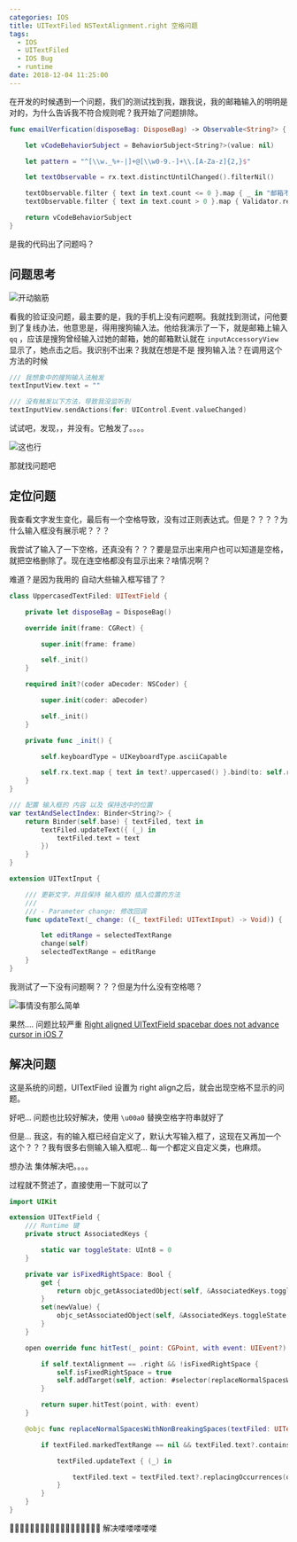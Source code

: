 ```yaml
---
categories: IOS
title: UITextFiled NSTextAlignment.right 空格问题
tags:
  - IOS
  - UITextFiled
  - IOS Bug
  - runtime
date: 2018-12-04 11:25:00
---
```


在开发的时候遇到一个问题，我们的测试找到我，跟我说，我的邮箱输入的明明是对的，为什么告诉我不符合规则呢？我开始了问题排除。

````swift
func emailVerfication(disposeBag: DisposeBag) -> Observable<String?> {

    let vCodeBehaviorSubject = BehaviorSubject<String?>(value: nil)

    let pattern = "^[\\w._%+-|]+@[\\w0-9.-]+\\.[A-Za-z]{2,}$"

    let textObservable = rx.text.distinctUntilChanged().filterNil()

    textObservable.filter { text in text.count <= 0 }.map { _ in "邮箱不可为空" }.bind(to: vCodeBehaviorSubject).disposed(by: disposeBag)
    textObservable.filter { text in text.count > 0 }.map { Validator.regex(pattern).apply($0) ? nil : "邮箱格式不正确" }.bind(to: vCodeBehaviorSubject).disposed(by: disposeBag)

    return vCodeBehaviorSubject
}
````

是我的代码出了问题吗？

<!-- more -->

## 问题思考

![](/publicFiles/emoticons/思考.jpeg "开动脑筋")

看我的验证没问题，最主要的是，我的手机上没有问题啊。我就找到测试，问他要到了复线办法，他意思是，得用搜狗输入法。他给我演示了一下，就是邮箱上输入`qq` ，应该是搜狗曾经输入过她的邮箱，她的邮箱默认就在 `inputAccessoryView` 显示了，她点击之后。我识别不出来？我就在想是不是 搜狗输入法？在调用这个方法的时候

````swift
/// 我想象中的搜狗输入法触发
textInputView.text = ""

/// 没有触发以下方法，导致我没监听到
textInputView.sendActions(for: UIControl.Event.valueChanged)
````

试试吧，发现，，并没有。它触发了。。。。

![](/publicFiles/emoticons/疑惑.jpeg "这也行")

那就找问题吧

## 定位问题

我查看文字发生变化，最后有一个空格导致，没有过正则表达式。但是？？？？为什么输入框没有展示呢？？？

我尝试了输入了一下空格，还真没有？？？要是显示出来用户也可以知道是空格，就把空格删除了。现在连空格都没有显示出来？啥情况啊？

难道？是因为我用的 自动大些输入框写错了？

````swift
class UppercasedTextFiled: UITextField {

    private let disposeBag = DisposeBag()

    override init(frame: CGRect) {

        super.init(frame: frame)

        self._init()
    }

    required init?(coder aDecoder: NSCoder) {

        super.init(coder: aDecoder)

        self._init()
    }

    private func _init() {

        self.keyboardType = UIKeyboardType.asciiCapable

        self.rx.text.map { text in text?.uppercased() }.bind(to: self.rx.textAndSelectIndex).disposed(by: disposeBag)
    }
}
````

````swift
/// 配置 输入框的 内容 以及 保持选中的位置
var textAndSelectIndex: Binder<String?> {
    return Binder(self.base) { textFiled, text in
        textFiled.updateText({ (_) in
            textFiled.text = text
        })
    }
}
````

````swift
extension UITextInput {

    /// 更新文字，并且保持 输入框的 插入位置的方法
    ///
    /// - Parameter change: 修改回调
    func updateText(_ change: ((_ textFiled: UITextInput) -> Void)) {

        let editRange = selectedTextRange
        change(self)
        selectedTextRange = editRange
    }
}
````

我测试了一下没有问题啊？？？但是为什么没有空格嗯？

![](/publicFiles/emoticons/事情没有那么简单.jpg "事情没有那么简单")

果然.... 问题比较严重 [Right aligned UITextField spacebar does not advance cursor in iOS 7](https://stackoverflow.com/q/19569688/4242817)

## 解决问题

这是系统的问题，UITextFiled 设置为 right align之后，就会出现空格不显示的问题。

好吧...  问题也比较好解决，使用 `\u00a0` 替换空格字符串就好了

但是... 我这，有的输入框已经自定义了，默认大写输入框了，这现在又再加一个这个？？？我有很多右侧输入输入框呢... 每一个都定义自定义类，也麻烦。

想办法 集体解决吧。。。。

过程就不赘述了，直接使用一下就可以了

````swift
import UIKit

extension UITextField {
    /// Runtime 键
    private struct AssociatedKeys {

        static var toggleState: UInt8 = 0
    }

    private var isFixedRightSpace: Bool {
        get {
            return objc_getAssociatedObject(self, &AssociatedKeys.toggleState) as? Bool ?? false
        }
        set(newValue) {
            objc_setAssociatedObject(self, &AssociatedKeys.toggleState, newValue, objc_AssociationPolicy.OBJC_ASSOCIATION_RETAIN_NONATOMIC)
        }
    }

    open override func hitTest(_ point: CGPoint, with event: UIEvent?) -> UIView? {

        if self.textAlignment == .right && !isFixedRightSpace {
            self.isFixedRightSpace = true
            self.addTarget(self, action: #selector(replaceNormalSpacesWithNonBreakingSpaces(textFiled:)), for: UIControl.Event.editingChanged)
        }

        return super.hitTest(point, with: event)
    }

    @objc func replaceNormalSpacesWithNonBreakingSpaces(textFiled: UITextField) {

        if textFiled.markedTextRange == nil && textFiled.text?.contains(find: " ") ?? false {

            textFiled.updateText { (_) in

                textFiled.text = textFiled.text?.replacingOccurrences(of: " ", with: "\u{00a0}")
            }
        }
    }
}
````

🎉🎉🎉🎉🎉🎉🎉🎉🎉🎉🎉🎉🎉🎉🎉🎉🎉🎉  解决喽喽喽喽喽